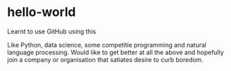 # hello-world
Learnt to use GitHub using this

Like Python, data science, some competitie programming and natural language processing.
Would like to get better at all the above and hopefully join a company or organisation that satiates desire to curb boredom.
